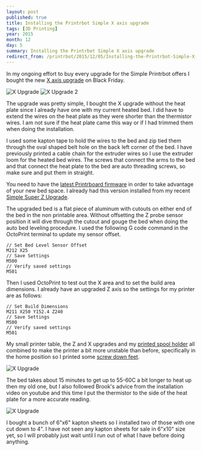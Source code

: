 ```yaml
---
layout: post
published: true
title: Installing the Printrbot Simple X axis upgrade
tags: [3D Printing]
year: 2015
month: 12
day: 5
summary: Installing the Printrbot Simple X axis upgrade
redirect_from: /printrbot/2015/12/05/Installing-the-Printrbot-Simple-X-upgrade/
---
```

In my ongoing effort to buy every upgrade for the Simple Printrbot offers I bought the new [X axis upgrade](http://printrbot.com/shop/simple-x-axis-upgrade/) on Black Friday.

<img alt="X Upgrade" src="https://garthvh.com/assets/img/printrbot/x_upgrade_1.jpg" class="img-fluid" />

<img alt="X Upgrade 2" src="https://garthvh.com/assets/img/printrbot/x_upgrade_2.jpg" class="img-fluid" />

The upgrade was pretty simple, I bought the X upgrade without the heat plate since I already have one with my current heated bed. I did have to extend the wires on the heat plate as they were shorter than the thermistor wires.  I am not sure if the heat plate came this way or if I had trimmed them when doing the installation.  

I used some kapton tape to hold the wires to the bed and zip tied them through the oval shaped belt hole on the back left corner of the bed.  I have previously printed a cable chain for the extruder wires so I use the extruder loom for the heated bed wires. The screws that connect the arms to the bed and that connect the heat plate to the bed are auto threading screws, so make sure and put them in straight.

You need to have the [latest Printrboard firmware](http://help.printrbot.com/c/Firmware) in order to take advantage of your new bed space.  I already had this version installed from my recent [Simple Super Z Upgrade](http://printrbot.com/shop/simple-super-z-upgrade/).

The upgraded bed is a flat piece of aluminum with cutouts on either end of the bed in the non printable area.  Without offsetting the Z probe sensor position it will dive through the cutout and gouge the bed when doing the auto bed leveling procedure. I used the following G code command in the OctoPrint terminal to update my sensor offset.

	// Set Bed Level Sensor Offset
	M212 X25
	// Save Settings
	M500
	// Verify saved settings
	M501

Then I used OctoPrint to test out the X area and to set the build area dimensions.  I already have an upgraded Z axis so the settings for my printer are as follows:

	// Set Build Dimensions
	M211 X250 Y152.4 Z240
	// Save Settings
	M500
	// Verify saved settings
	M501

My small printer table, the Z and X upgrades and my [printed spool holder](https://www.youmagine.com/designs/printrbot-simple-filament-spool-holder) all combined to make the printer a bit more unstable than before, specifically in the home position so I printed some [screw down feet](http://www.thingiverse.com/thing:724909).

<img alt="X Upgrade" src="https://garthvh.com/assets/img/printrbot/x_upgrade_4.jpg" class="img-fluid" />

The bed takes about 15 minutes to get up to 55-60C a bit longer to heat up then my old one, but I also followed Brook's advice from the installation video on youtube and this time I put the thermistor to the side of the heat plate for a more accurate reading.

<img alt="X Upgrade" src="https://garthvh.com/assets/img/printrbot/x_upgrade_3.jpg" class="img-fluid" />

I bought a bunch of 6"x6" kapton sheets so I installed two of those with one cut down to 4".  I have not seen any kapton sheets for sale in 6"x10" size yet, so I will probably just wait until I run out of what I have before doing anything.
